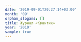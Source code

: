 ```yaml
---
date: '2019-09-01T20:27:14+03:00'
month: '09'
orphan_slogans: []
title: Журнал «Квантик»
year: '2019'
sample: true
---
```

